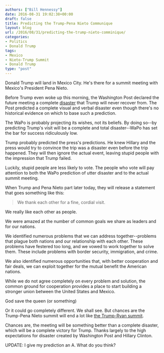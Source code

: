 ```yaml
---
authors: ["Bill Hennessy"]
date: 2016-08-31 19:02:38+00:00
draft: false
title: Predicting the Trump-Pena Nieto Communique
layout: blog
url: /2016/08/31/predicting-the-trump-nieto-comminique/
categories:
- Politics
- Donald Trump
tags:
- Mexico
- Nieto-Trump Summit
- Donald Trump
type: "post"
---
```


Donald Trump will land in Mexico City. He's there for a summit meeting with Mexico's President Pena Nieto.

Before Trump even woke up this morning, the Washington Post declared the future meeting a complete [disaster](https://www.breitbart.com/big-journalism/2016/08/31/trump-mexico-washington-post-disaster/) that Trump will never recover from. The Post predicted a complete visual and verbal disaster even though there's no historical evidence on which to base such a prediction.

The WaPo is probably projecting its wishes, not its beliefs. By doing so--by predicting Trump's visit will be a complete and total disaster--WaPo has set the bar for success ridiculously low.

Trump probably predicted the press's predictions. He knew Hillary and the press would try to convince the trip was a disaster even before the trip happened. They will then ignore the actual event, leaving stupid people with the impression that Trump failed.

Luckily, stupid people are less likely to vote. The people who vote will pay attention to both the WaPo prediction of utter disaster and to the actual summit meeting.

When Trump and Pena Nieto part later today, they will release a statement that goes something like this:



> We thank each other for a fine, cordial visit.

We really like each other as people.

We were amazed at the number of common goals we share as leaders and for our nations.

We identified numerous problems that we can address together--problems that plague both nations and our relationship with each other. These problems have festered too long, and we vowed to work together to solve them. These include problems with border security, immigration, and crime.

We also identified numerous opportunities that, with better cooperation and fair deals, we can exploit together for the mutual benefit the American nations.

While we do not agree completely on every problem and solution, the common ground for cooperation provides a place to start building a stronger union between the United States and Mexico.

God save the queen (or something)



Or it could go completely different. We shall see. But chances are the Trump-Pena Nieto summit will end a lot like [the Trump-Ryan summit](https://hennessysview.com/2016/05/11/heres-how-the-ryan-trump-meeting-ends/).

Chances are, the meeting will be something better than a complete disaster, which will be a complete victory for Trump. Thanks largely to the high expectations for disaster created by Washington Post and Hillary Clinton.

UPDATE:  I give my prediction an A. What do you think?
